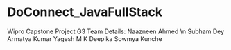 # DoConnect_JavaFullStack
 Wipro Capstone Project G3
 Team Details: Naazneen Ahmed \n
               Subham Dey
               Armatya Kumar
               Yagesh M K
               Deepika Sowmya Kunche
